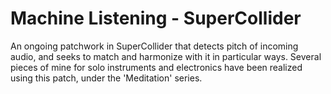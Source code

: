 # Machine Listening - SuperCollider

An ongoing patchwork in SuperCollider that detects pitch of incoming audio, and seeks to match and harmonize with it in particular ways.  Several pieces of mine for solo instruments and electronics have been realized using this patch, under the 'Meditation' series.